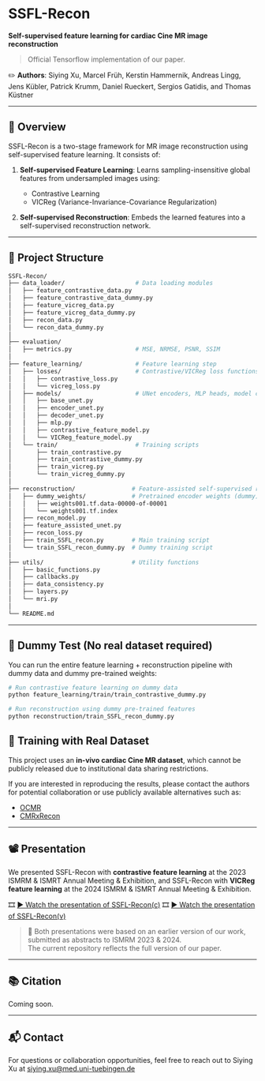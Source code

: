 # SSFL-Recon

**Self-supervised feature learning for cardiac Cine MR image reconstruction**

> Official Tensorflow implementation of our paper.

✏️ **Authors**: Siying Xu, Marcel Früh, Kerstin Hammernik, Andreas Lingg, Jens Kübler, Patrick Krumm, Daniel Rueckert, Sergios Gatidis, and Thomas Küstner  

---

## 🔧 Overview

SSFL-Recon is a two-stage framework for MR image reconstruction using self-supervised feature learning. It consists of:

1. **Self-supervised Feature Learning**: Learns sampling-insensitive global features from undersampled images using:
   - Contrastive Learning
   - VICReg (Variance-Invariance-Covariance Regularization)

2. **Self-supervised Reconstruction**: Embeds the learned features into a self-supervised reconstruction network.

---

## 📁 Project Structure

```bash
SSFL-Recon/
├── data_loader/                    # Data loading modules
│   ├── feature_contrastive_data.py
│   ├── feature_contrastive_data_dummy.py
│   ├── feature_vicreg_data.py
│   ├── feature_vicreg_data_dummy.py
│   ├── recon_data.py
│   └── recon_data_dummy.py
│
├── evaluation/
│   ├── metrics.py                  # MSE, NRMSE, PSNR, SSIM
│
├── feature_learning/               # Feature learning step
│   ├── losses/                     # Contrastive/VICReg loss functions
│   │   ├── contrastive_loss.py
│   │   └── vicreg_loss.py
│   ├── models/                     # UNet encoders, MLP heads, model configs
│   │   ├── base_unet.py
│   │   ├── encoder_unet.py
│   │   ├── decoder_unet.py
│   │   ├── mlp.py
│   │   ├── contrastive_feature_model.py
│   │   └── VICReg_feature_model.py
│   └── train/                      # Training scripts
│       ├── train_contrastive.py
│       ├── train_contrastive_dummy.py
│       ├── train_vicreg.py
│       └── train_vicreg_dummy.py
│
├── reconstruction/                # Feature-assisted self-supervised reconstruction
│   ├── dummy_weights/             # Pretrained encoder weights (dummy)
│   │   ├── weights001.tf.data-00000-of-00001
│   │   └── weights001.tf.index
│   ├── recon_model.py           
│   ├── feature_assisted_unet.py  
│   ├── recon_loss.py             
│   ├── train_SSFL_recon.py        # Main training script
│   └── train_SSFL_recon_dummy.py  # Dummy training script
│
├── utils/                         # Utility functions
│   ├── basic_functions.py
│   ├── callbacks.py
│   ├── data_consistency.py
│   ├── layers.py
│   └── mri.py
│
└── README.md
```

---

## 🧪 Dummy Test (No real dataset required)
You can run the entire feature learning + reconstruction pipeline with dummy data and dummy pre-trained weights:

```bash
# Run contrastive feature learning on dummy data
python feature_learning/train/train_contrastive_dummy.py

# Run reconstruction using dummy pre-trained features
python reconstruction/train_SSFL_recon_dummy.py
```


## 📂 Training with Real Dataset

This project uses an **in-vivo cardiac Cine MR dataset**, which cannot be publicly released due to institutional data sharing restrictions.

If you are interested in reproducing the results, please contact the authors for potential collaboration or use publicly available alternatives such as:

- [OCMR](https://www.ocmr.info/)
- [CMRxRecon](https://www.synapse.org/Synapse:syn51471091/wiki/622170)

---

## 📽️ Presentation

We presented SSFL-Recon with **contrastive feature learning** at the 2023 ISMRM & ISMRT Annual Meeting & Exhibition, and SSFL-Recon with **VICReg feature learning** at the 2024 ISMRM & ISMRT Annual Meeting & Exhibition.

🎞️ [▶ Watch the presentation of SSFL-Recon(c)](https://archive.ismrm.org/2023/0709.html)
🎞️ [▶ Watch the presentation of SSFL-Recon(v)](https://archive.ismrm.org/2024/0012.html)

> 📝 Both presentations were based on an earlier version of our work, submitted as abstracts to ISMRM 2023 & 2024.  
> The current repository reflects the full version of our paper.

---

## 📚 Citation

Coming soon.

---

## 📬 Contact

For questions or collaboration opportunities, feel free to reach out to Siying Xu at siying.xu@med.uni-tuebingen.de

